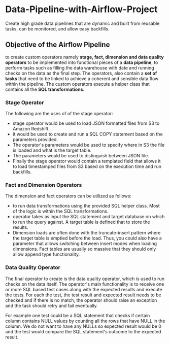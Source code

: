 # Data-Pipeline-with-Airflow-Project
Create high grade data pipelines that are dynamic and built from reusable tasks, can be monitored, and allow easy backfills.

## Objective of the Airflow Pipeline
to create custom operators namely **stage, fact, dimension and data quality operators** to be implemented into functional pieces of a **data pipeline**, to perform tasks such as filling the data warehouse with date and running checks on the data as the final step. The operators, also contain a **set of tasks** that need to be linked to achieve a coherent and sensible data flow within the pipeline. The custom operators execute a helper class that contains all the **SQL transformations.**

### Stage Operator
The following are the uses of of the stage operator:
   * stage operator would be used to load JSON formatted files from S3 to Amazon Redshift. 
   * it would be used to create and run a SQL COPY statement based on the parameters provided. 
   * The operator's parameters would be used to specify where in S3 the file is loaded and what is the target table.
   * The parameters would be used to distinguish between JSON file. 
   * Finally the stage operator would contain a templated field that allows it to load timestamped files from S3 based on the execution time and run backfills.

### Fact and Dimension Operators
The dimension and fact operators can be utilized as follows:
   * to run data transformations using the provided SQL helper class. Most of the logic is within the SQL transformations.
   * operator takes as input the SQL statement and target database on which to run the query against. A target table is defined that to store the results.
   * Dimension loads are often done with the truncate-insert pattern where the target table is emptied before the load. Thus, you could also have a parameter that allows switching between insert modes when loading dimensions. Fact tables are usually so massive that they should only allow append type functionality.

### Data Quality Operator
The final operator to create is the data quality operator, which is used to run checks on the data itself. The operator's main functionality is to receive one or more SQL based test cases along with the expected results and execute the tests. For each the test, the test result and expected result needs to be checked and if there is no match, the operator should raise an exception and the task should retry and fail eventually.

For example one test could be a SQL statement that checks if certain column contains NULL values by counting all the rows that have NULL in the column. We do not want to have any NULLs so expected result would be 0 and the test would compare the SQL statement's outcome to the expected result.
